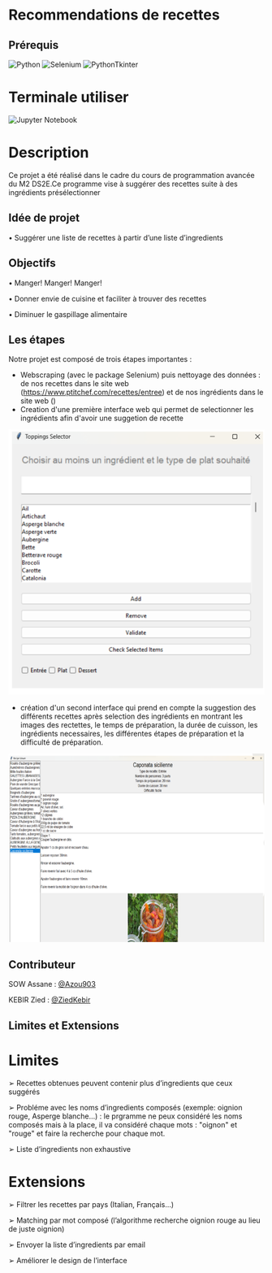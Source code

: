 # Recommendations de recettes

## Prérequis

![Python](https://img.shields.io/badge/python-3670A0?style=for-the-badge&logo=python&logoColor=ffdd54)
![Selenium](https://img.shields.io/badge/-selenium-%43B02A?style=for-the-badge&logo=selenium&logoColor=white)
![PythonTkinter](https://img.shields.io/badge/pythonTkinter-3670A0?style=for-the-badge&logo=python&logoColor=ffdd54)

# Terminale utiliser

![Jupyter Notebook](https://img.shields.io/badge/jupyter-%23FA0F00.svg?style=for-the-badge&logo=jupyter&logoColor=Yellow)

# Description

Ce projet a été réalisé dans le cadre du cours de programmation avancée du M2 DS2E.Ce programme vise à suggérer des recettes suite à des ingrédients présélectionner

## Idée de projet

• Suggérer une liste de recettes à partir d’une liste d’ingredients

## Objectifs

• Manger! Manger! Manger! 

• Donner envie de cuisine et faciliter à trouver des recettes

• Diminuer le gaspillage alimentaire

## Les étapes

Notre projet est composé de trois étapes importantes :
- Webscraping (avec le package Selenium) puis nettoyage des données : de nos recettes dans le site web (https://www.ptitchef.com/recettes/entree) et de nos ingrédients dans le site web ()
- Creation d'une première interface web qui permet de selectionner les ingrédients afin d'avoir une suggetion de recette

![cover](https://github.com/Azou903/Recettes/blob/main/interface%201.png)

  
- création d'un second interface qui prend en compte la suggestion des différents recettes après selection des ingrédients en montrant les images des rectettes, le temps de préparation, la durée de cuisson, les ingrédients necessaires, les différentes étapes de préparation et la difficulté de préparation.

![cover](https://github.com/Azou903/Recettes/blob/main/interface%202.png)







## Contributeur

SOW Assane : [@Azou903](https://github.com/Azou903)

KEBIR Zied : [@ZiedKebir](https://github.com/ZiedKebir)

## Limites et Extensions
# Limites

➢ Recettes obtenues peuvent contenir plus d’ingredients que ceux suggérés

➢ Probléme avec les noms d’ingredients composés (exemple: oignion rouge, Asperge blanche…) : le prgramme ne peux considéré les noms composés mais à la place, il va considéré chaque mots : "oignon" et "rouge" et faire la recherche pour chaque mot.

➢ Liste d’ingredients non exhaustive 

# Extensions

➢ Filtrer les recettes par pays (Italian, Français...)

➢ Matching par mot composé (l’algorithme recherche oignion rouge au lieu de juste oignion)

➢ Envoyer la liste d’ingredients par email 

➢ Améliorer le design de l’interface


